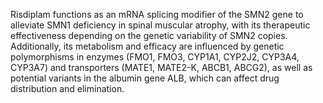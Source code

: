 Risdiplam functions as an mRNA splicing modifier of the SMN2 gene to alleviate SMN1 deficiency in spinal muscular atrophy, with its therapeutic effectiveness depending on the genetic variability of SMN2 copies. Additionally, its metabolism and efficacy are influenced by genetic polymorphisms in enzymes (FMO1, FMO3, CYP1A1, CYP2J2, CYP3A4, CYP3A7) and transporters (MATE1, MATE2-K, ABCB1, ABCG2), as well as potential variants in the albumin gene ALB, which can affect drug distribution and elimination.